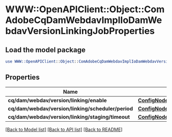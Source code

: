 # WWW::OpenAPIClient::Object::ComAdobeCqDamWebdavImplIoDamWebdavVersionLinkingJobProperties

## Load the model package
```perl
use WWW::OpenAPIClient::Object::ComAdobeCqDamWebdavImplIoDamWebdavVersionLinkingJobProperties;
```

## Properties
Name | Type | Description | Notes
------------ | ------------- | ------------- | -------------
**cq/dam/webdav/version/linking/enable** | [**ConfigNodePropertyBoolean**](ConfigNodePropertyBoolean.md) |  | [optional] 
**cq/dam/webdav/version/linking/scheduler/period** | [**ConfigNodePropertyInteger**](ConfigNodePropertyInteger.md) |  | [optional] 
**cq/dam/webdav/version/linking/staging/timeout** | [**ConfigNodePropertyInteger**](ConfigNodePropertyInteger.md) |  | [optional] 

[[Back to Model list]](../README.md#documentation-for-models) [[Back to API list]](../README.md#documentation-for-api-endpoints) [[Back to README]](../README.md)


